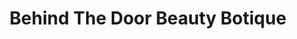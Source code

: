 ---
title: "Behind The Door Beauty Botique"
url: /pleasanton/behind-the-door-beauty-botique/
shop: Kosmetik
---